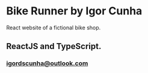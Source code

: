 # Bike Runner by Igor Cunha

React website of a fictional bike shop.

## ReactJS and TypeScript.

### igordscunha@outlook.com

